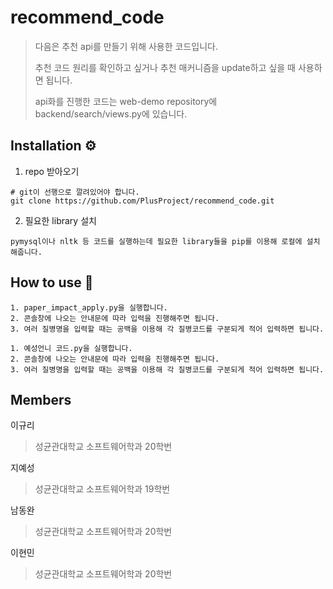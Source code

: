 # recommend_code

> 다음은 추천 api를 만들기 위해 사용한 코드입니다.
> 
> 추천 코드 원리를 확인하고 싶거나 추천 매커니즘을 update하고 싶을 때 사용하면 됩니다.
>
> api화를 진행한 코드는 web-demo repository에 backend/search/views.py에 있습니다.
> 


## Installation ⚙

1. repo 받아오기
```
# git이 선행으로 깔려있어야 합니다.
git clone https://github.com/PlusProject/recommend_code.git
```
2. 필요한 library 설치
```
pymysql이나 nltk 등 코드를 실행하는데 필요한 library들을 pip를 이용해 로컬에 설치해줍니다.
```


## How to use 🤔

```
1. paper_impact_apply.py을 실행합니다.
2. 콘솔창에 나오는 안내문에 따라 입력을 진행해주면 됩니다.
3. 여러 질병명을 입력할 때는 공백을 이용해 각 질병코드를 구분되게 적어 입력하면 됩니다.
```
```
1. 예성언니 코드.py을 실행합니다.
2. 콘솔창에 나오는 안내문에 따라 입력을 진행해주면 됩니다.
3. 여러 질병명을 입력할 때는 공백을 이용해 각 질병코드를 구분되게 적어 입력하면 됩니다.
```
  

## Members

이규리
> 성균관대학교 소프트웨어학과 20학번
> 
>

지예성
> 성균관대학교 소프트웨어학과 19학번
> 
> 

남동완
> 성균관대학교 소프트웨어학과 20학번
> 


이현민
> 성균관대학교 소프트웨어학과 20학번
> 
> 


